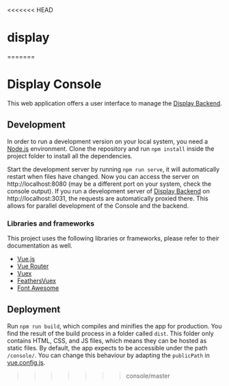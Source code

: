 <<<<<<< HEAD
# display
=======
# Display Console

This web application offers a user interface to manage the [Display Backend](https://github.com/alarmdisplay/display-backend).

## Development
In order to run a development version on your local system, you need a [Node.js](https://nodejs.org/) environment.
Clone the repository and run `npm install` inside the project folder to install all the dependencies.

Start the development server by running `npm run serve`, it will automatically restart when files have changed.
Now you can access the server on http://localhost:8080 (may be a different port on your system, check the console output).
If you run a development server of [Display Backend](https://github.com/alarmdisplay/display-backend) on http://localhost:3031, the requests are automatically proxied there.
This allows for parallel development of the Console and the backend.

### Libraries and frameworks
This project uses the following libraries or frameworks, please refer to their documentation as well.
- [Vue.js](https://vuejs.org/)
- [Vue Router](https://router.vuejs.org/)
- [Vuex](https://vuex.vuejs.org/)
- [FeathersVuex](https://vuex.feathersjs.com/)
- [Font Awesome](https://fontawesome.com/)

## Deployment
Run `npm run build`, which compiles and minifies the app for production.
You find the result of the build process in a folder called `dist`.
This folder only contains HTML, CSS, and JS files, which means they can be hosted as static files.
By default, the app expects to be accessible under the path `/console/`.
You can change this behaviour by adapting the `publicPath` in [vue.config.js](vue.config.js).
>>>>>>> console/master

